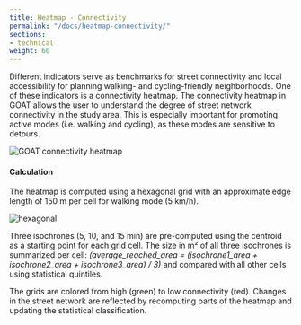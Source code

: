 ```yaml
---
title: Heatmap - Connectivity
permalink: "/docs/heatmap-connectivity/"
sections:
- technical
weight: 60
---
```


Different indicators serve as benchmarks for street connectivity and local accessibility for planning walking- and cycling-friendly neighborhoods. One of these indicators is a connectivity heatmap. The connectivity heatmap in GOAT allows the user to understand the degree of street network connectivity in the study area. This is especially important for promoting active modes (i.e. walking and cycling), as these modes are sensitive to detours.

<img src="\images\docs\technical_documentation\connectivity\connectivity_en_2.webp" alt="GOAT connectivity heatmap" style="max-height:380px;"/>


#### Calculation

The heatmap is computed using a hexagonal grid with an approximate edge length of 150 m per cell for walking mode (5 km/h). 

<img src="\images\docs\technical_documentation\connectivity\hexagonal_en.webp" alt="hexagonal" style="max-height:380px;"/>

Three isochrones (5, 10, and 15 min) are pre-computed using the centroid as a starting point for each grid cell. The size in m² of all three isochrones is summarized per cell:
<i>(average_reached_area = (isochrone1_area + isochrone2_area + isochrone3_area) / 3)</i>
and compared with all other cells using statistical quintiles. 

The grids are colored from high (green) to low connectivity (red). Changes in the street network are reflected by recomputing parts of the heatmap and updating the statistical classification. 




